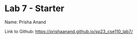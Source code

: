 # Lab 7 - Starter
Name: Prisha Anand

Link to Github: https://prishaanand.github.io/sp23_cse110_lab7/
